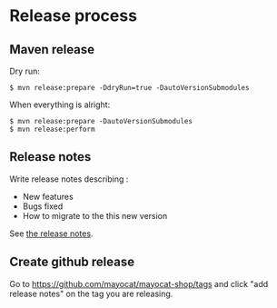 <!--
  layout: documentation-simple
  title: Release process
  -->

Release process
===============

Maven release
-------------

Dry run:

    $ mvn release:prepare -DdryRun=true -DautoVersionSubmodules

When everything is alright:

    $ mvn release:prepare -DautoVersionSubmodules
    $ mvn release:perform

Release notes
-------------

Write release notes describing :

* New features
* Bugs fixed
* How to migrate to the this new version

See [the release notes](/release-notes).

Create github release
---------------------

Go to <https://github.com/mayocat/mayocat-shop/tags> and click "add release notes" on the tag you are releasing.


